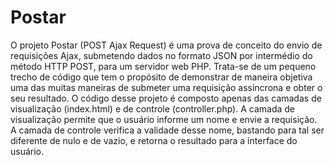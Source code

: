 # Postar
O projeto Postar (POST Ajax Request) é uma prova de conceito do envio de requisições Ajax, submetendo dados no formato JSON por intermédio do método HTTP POST, para um servidor web PHP. Trata-se de um pequeno trecho de código que tem o propósito de demonstrar de maneira objetiva uma das muitas maneiras de submeter uma requisição assíncrona e obter o seu resultado.
O código desse projeto é composto apenas das camadas de visualização (index.html) e de controle (controller.php). A camada de visualização permite que o usuário informe um nome e envie a requisição. A camada de controle verifica a validade desse nome, bastando para tal ser diferente de nulo e de vazio, e retorna o resultado para a interface do usuário.

